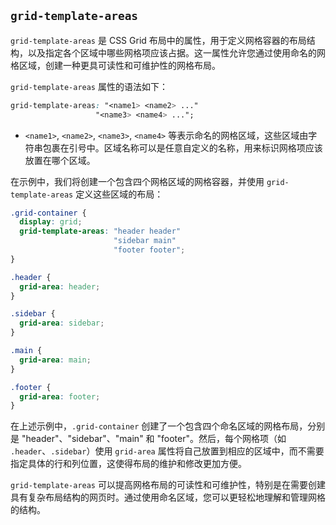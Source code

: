## `grid-template-areas`

`grid-template-areas` 是 CSS Grid 布局中的属性，用于定义网格容器的布局结构，以及指定各个区域中哪些网格项应该占据。这一属性允许您通过使用命名的网格区域，创建一种更具可读性和可维护性的网格布局。

`grid-template-areas` 属性的语法如下：

```css
grid-template-areas: "<name1> <name2> ..."
                   "<name3> <name4> ...";
```

- `<name1>`, `<name2>`, `<name3>`, `<name4>` 等表示命名的网格区域，这些区域由字符串包裹在引号中。区域名称可以是任意自定义的名称，用来标识网格项应该放置在哪个区域。

在示例中，我们将创建一个包含四个网格区域的网格容器，并使用 `grid-template-areas` 定义这些区域的布局：

```css
.grid-container {
  display: grid;
  grid-template-areas: "header header"
                       "sidebar main"
                       "footer footer";
}

.header {
  grid-area: header;
}

.sidebar {
  grid-area: sidebar;
}

.main {
  grid-area: main;
}

.footer {
  grid-area: footer;
}
```

在上述示例中，`.grid-container` 创建了一个包含四个命名区域的网格布局，分别是 "header"、"sidebar"、"main" 和 "footer"。然后，每个网格项（如 `.header`、`.sidebar`）使用 `grid-area` 属性将自己放置到相应的区域中，而不需要指定具体的行和列位置，这使得布局的维护和修改更加方便。

`grid-template-areas` 可以提高网格布局的可读性和可维护性，特别是在需要创建具有复杂布局结构的网页时。通过使用命名区域，您可以更轻松地理解和管理网格的结构。